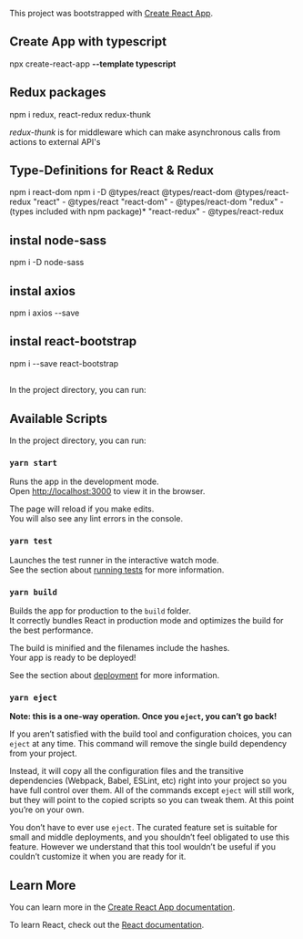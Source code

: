 This project was bootstrapped with [Create React App](https://github.com/facebook/create-react-app).

## Create App with typescript 

npx create-react-app **--template typescript** _<app-name>_

## Redux packages

npm i redux, react-redux redux-thunk

_redux-thunk_ is for middleware which can make asynchronous calls from actions to external API's


## Type-Definitions for React & Redux
npm i react-dom
npm i -D @types/react @types/react-dom @types/react-redux
"react" - @types/react
"react-dom" - @types/react-dom
"redux" - (types included with npm package)*
"react-redux" - @types/react-redux

## instal node-sass

npm i -D node-sass

## instal axios

npm i axios  --save
## 

## instal react-bootstrap

npm i --save react-bootstrap
## 


In the project directory, you can run:

## Available Scripts

In the project directory, you can run:

### `yarn start`

Runs the app in the development mode.<br />
Open [http://localhost:3000](http://localhost:3000) to view it in the browser.

The page will reload if you make edits.<br />
You will also see any lint errors in the console.

### `yarn test`

Launches the test runner in the interactive watch mode.<br />
See the section about [running tests](https://facebook.github.io/create-react-app/docs/running-tests) for more information.

### `yarn build`

Builds the app for production to the `build` folder.<br />
It correctly bundles React in production mode and optimizes the build for the best performance.

The build is minified and the filenames include the hashes.<br />
Your app is ready to be deployed!

See the section about [deployment](https://facebook.github.io/create-react-app/docs/deployment) for more information.

### `yarn eject`

**Note: this is a one-way operation. Once you `eject`, you can’t go back!**

If you aren’t satisfied with the build tool and configuration choices, you can `eject` at any time. This command will remove the single build dependency from your project.

Instead, it will copy all the configuration files and the transitive dependencies (Webpack, Babel, ESLint, etc) right into your project so you have full control over them. All of the commands except `eject` will still work, but they will point to the copied scripts so you can tweak them. At this point you’re on your own.

You don’t have to ever use `eject`. The curated feature set is suitable for small and middle deployments, and you shouldn’t feel obligated to use this feature. However we understand that this tool wouldn’t be useful if you couldn’t customize it when you are ready for it.

## Learn More

You can learn more in the [Create React App documentation](https://facebook.github.io/create-react-app/docs/getting-started).

To learn React, check out the [React documentation](https://reactjs.org/).
